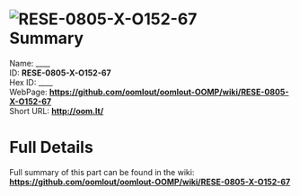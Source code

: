 
![RESE-0805-X-O152-67](https://github.com/oomlout/oomlout-OOMP/blob/master/parts/RESE-0805-X-O152-67/RESE-0805-X-O152-67_420.jpg)   
Summary
=================
  
Name: ____    
ID: __RESE-0805-X-O152-67__   
Hex ID: ____   
WebPage: __https://github.com/oomlout/oomlout-OOMP/wiki/RESE-0805-X-O152-67__   
Short URL: __http://oom.lt/__   

Full Details
==========================
Full summary of this part can be found in the wiki:   
__https://github.com/oomlout/oomlout-OOMP/wiki/RESE-0805-X-O152-67__    

